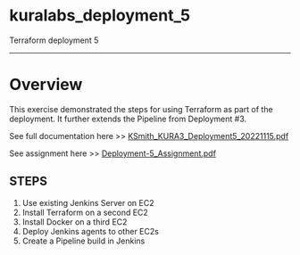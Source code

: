 # kuralabs_deployment_5
Terraform deployment 5
<hr>
<h1>Overview </h1>
<p>This exercise demonstrated the steps for using Terraform as part of the deployment. It further extends the Pipeline from Deployment #3.</p>
<p>See full documentation here >> <a href="https://github.com/Hobsonkp/kuralabs_deployment_5/blob/main/Documentation/KSmith_KURA3_Deployment5_20221115.pdf">KSmith_KURA3_Deployment5_20221115.pdf</a></p>
<p>See assignment here >> <a href="https://github.com/Hobsonkp/kuralabs_deployment_5/blob/main/Documentation/Deployment-5_Assignment.pdf">Deployment-5_Assignment.pdf</a></p>
<h2>STEPS</h2>
<ol>
<li>Use existing Jenkins Server on EC2</li>
<li>Install Terraform on a second EC2</li>
<li>Install Docker on a third EC2</li>
<li>Deploy Jenkins agents to other EC2s</li>
<li>Create a Pipeline build in Jenkins</li>
</ol>